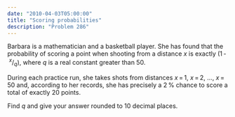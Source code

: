 ```yaml
---
date: "2010-04-03T05:00:00"
title: "Scoring probabilities"
description: "Problem 286"
---
```


<p>Barbara is a mathematician and a basketball player. She has found that the probability of scoring a point when shooting from a distance <var>x</var> is exactly (1 - <sup><var>x</var></sup>/<sub><var>q</var></sub>), where <var>q</var> is a real constant greater than 50.</p>
<p>During each practice run, she takes shots from distances <var>x</var> = 1, <var>x</var> = 2, ..., <var>x</var> = 50 and, according to her records, she has precisely a 2 % chance to score a total of exactly 20 points.</p>
<p>Find <var>q</var> and give your answer rounded to 10 decimal places.</p>

